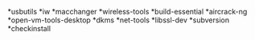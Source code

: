 *usbutils
*iw
*macchanger
*wireless-tools
*build-essential
*aircrack-ng
*open-vm-tools-desktop
*dkms
*net-tools
*libssl-dev
*subversion
*checkinstall

